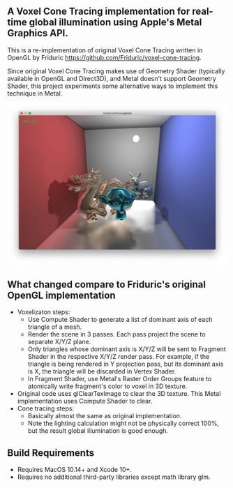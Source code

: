 A Voxel Cone Tracing implementation for real-time global illumination using Apple's Metal Graphics API.
--------------

This is a re-implementation of original Voxel Cone Tracing written in OpenGL by Friduric
https://github.com/Friduric/voxel-cone-tracing.

Since original Voxel Cone Tracing makes use of Geometry Shader (typically available in OpenGL and Direct3D),
and Metal doesn't support Geometry Shader, this project experiments some alternative ways to implement
this technique in Metal.

<p align="center">
<img src="https://github.com/kakashidinho/VoxelConeTracingMetal/blob/master/Assets/Screenshots/metal-mac.png">
</p>

What changed compare to Friduric's original OpenGL implementation
--------------

* Voxelizaton steps:
    - Use Compute Shader to generate a list of dominant axis of each triangle of a mesh.
    - Render the scene in 3 passes. Each pass project the scene to separate X/Y/Z plane.
    - Only triangles whose dominant axis is X/Y/Z will be sent to Fragment Shader in the respective X/Y/Z render pass.
    For example, if the triangle is being rendered in Y projection pass, but its dominant axis is X, the triangle will be discarded
    in Vertex Shader.
    - In Fragment Shader, use Metal's Raster Order Groups feature to atomically write fragment's color to voxel in 3D texture.
* Original code uses glClearTexImage to clear the 3D texture. This Metal implementation uses Compute Shader to clear.
* Cone tracing steps:
    - Basically almost the same as original implementation.
    - Note the lighting calculation might not be physically correct 100%, but the result global illumination is good
    enough.

Build Requirements
-------
* Requires MacOS 10.14+ and Xcode 10+.
* Requires no additional third-party libraries except math library glm.